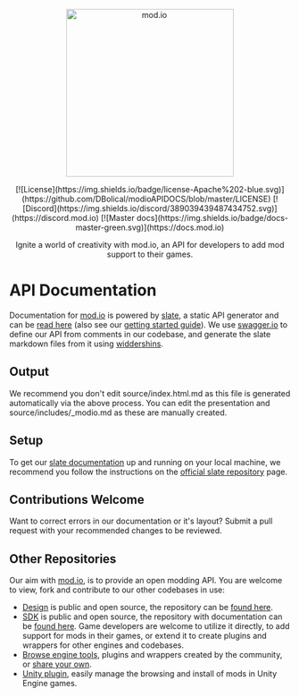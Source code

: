 <p align="center"><a href="https://mod.io"><img src="https://static.mod.io/v1/images/branding/modio-vertical-color-dark.png" alt="mod.io" width="300"/></a></p>
<p align="center">
[![License](https://img.shields.io/badge/license-Apache%202-blue.svg)](https://github.com/DBolical/modioAPIDOCS/blob/master/LICENSE)
[![Discord](https://img.shields.io/discord/389039439487434752.svg)](https://discord.mod.io)
[![Master docs](https://img.shields.io/badge/docs-master-green.svg)](https://docs.mod.io)
</p>
<p align="center">Ignite a world of creativity with mod.io, an API for developers to add mod support to their games.</p>


# API Documentation
Documentation for [mod.io](https://mod.io) is powered by [slate](https://github.com/lord/slate), a static API generator and can be [read here](https://docs.mod.io) (also see our [getting started guide](https://apps.mod.io/guides/getting-started)). We use [swagger.io](https://swagger.io/) to define our API from comments in our codebase, and generate the slate markdown files from it using [widdershins](https://github.com/Mermade/widdershins).

## Output
We recommend you don't edit source/index.html.md as this file is generated automatically via the above process. You can edit the presentation and source/includes/\_modio.md as these are manually created.

## Setup
To get our [slate documentation](https://docs.mod.io) up and running on your local machine, we recommend you follow the instructions on the [official slate repository](https://github.com/lord/slate) page.

## Contributions Welcome
Want to correct errors in our documentation or it's layout? Submit a pull request with your recommended changes to be reviewed.

## Other Repositories
Our aim with [mod.io](https://mod.io), is to provide an open modding API. You are welcome to view, fork and contribute to our other codebases in use:

* [Design](https://design.mod.io) is public and open source, the repository can be [found here](https://github.com/DBolical/modioDESIGN).
* [SDK](https://sdk.mod.io) is public and open source, the repository with documentation can be [found here](https://github.com/DBolical/modioSDK). Game developers are welcome to utilize it directly, to add support for mods in their games, or extend it to create plugins and wrappers for other engines and codebases.
* [Browse engine tools](https://apps.mod.io), plugins and wrappers created by the community, or [share your own](https://apps.mod.io/add).
* [Unity plugin](https://github.com/DBolical/modioUNITY), easily manage the browsing and install of mods in Unity Engine games.

